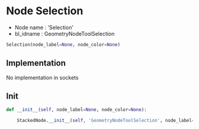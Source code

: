 # Node Selection

- Node name : 'Selection'
- bl_idname : GeometryNodeToolSelection


``` python
Selection(node_label=None, node_color=None)
```
## Implementation

No implementation in sockets

## Init

``` python
def __init__(self, node_label=None, node_color=None):

    StackedNode.__init__(self, 'GeometryNodeToolSelection', node_label=node_label, node_color=node_color)
```
